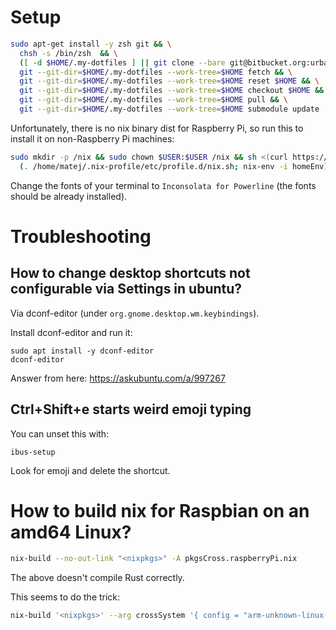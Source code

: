 # Setup

```bash
sudo apt-get install -y zsh git && \
  chsh -s /bin/zsh  && \
  ([ -d $HOME/.my-dotfiles ] || git clone --bare git@bitbucket.org:urbas/my-dotfiles.git $HOME/.my-dotfiles) && \
  git --git-dir=$HOME/.my-dotfiles --work-tree=$HOME fetch && \
  git --git-dir=$HOME/.my-dotfiles --work-tree=$HOME reset $HOME && \
  git --git-dir=$HOME/.my-dotfiles --work-tree=$HOME checkout $HOME && \
  git --git-dir=$HOME/.my-dotfiles --work-tree=$HOME pull && \
  git --git-dir=$HOME/.my-dotfiles --work-tree=$HOME submodule update --recursive --init
```

Unfortunately, there is no nix binary dist for Raspberry Pi, so run this to install it on non-Raspberry Pi machines:
```bash
sudo mkdir -p /nix && sudo chown $USER:$USER /nix && sh <(curl https://nixos.org/nix/install) --no-daemon && \
  (. /home/matej/.nix-profile/etc/profile.d/nix.sh; nix-env -i homeEnv)
```

Change the fonts of your terminal to `Inconsolata for Powerline` (the fonts should be already installed).

# Troubleshooting

## How to change desktop shortcuts not configurable via Settings in ubuntu?
Via dconf-editor (under `org.gnome.desktop.wm.keybindings`).

Install dconf-editor and run it:
```
sudo apt install -y dconf-editor
dconf-editor
```

Answer from here: https://askubuntu.com/a/997267

## Ctrl+Shift+e starts weird emoji typing
You can unset this with:
```
ibus-setup
```

Look for emoji and delete the shortcut.

# How to build nix for Raspbian on an amd64 Linux?
```bash
nix-build --no-out-link "<nixpkgs>" -A pkgsCross.raspberryPi.nix
```
The above doesn't compile Rust correctly.

This seems to do the trick:
```bash
nix-build '<nixpkgs>' --arg crossSystem '{ config = "arm-unknown-linux-gnueabihf"; }' -A pkgs.fd
```